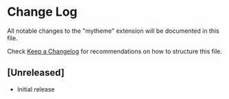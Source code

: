 # Change Log
All notable changes to the "mytheme" extension will be documented in this file.

Check [Keep a Changelog](http://keepachangelog.com/) for recommendations on how to structure this file.

## [Unreleased]
- Initial release
